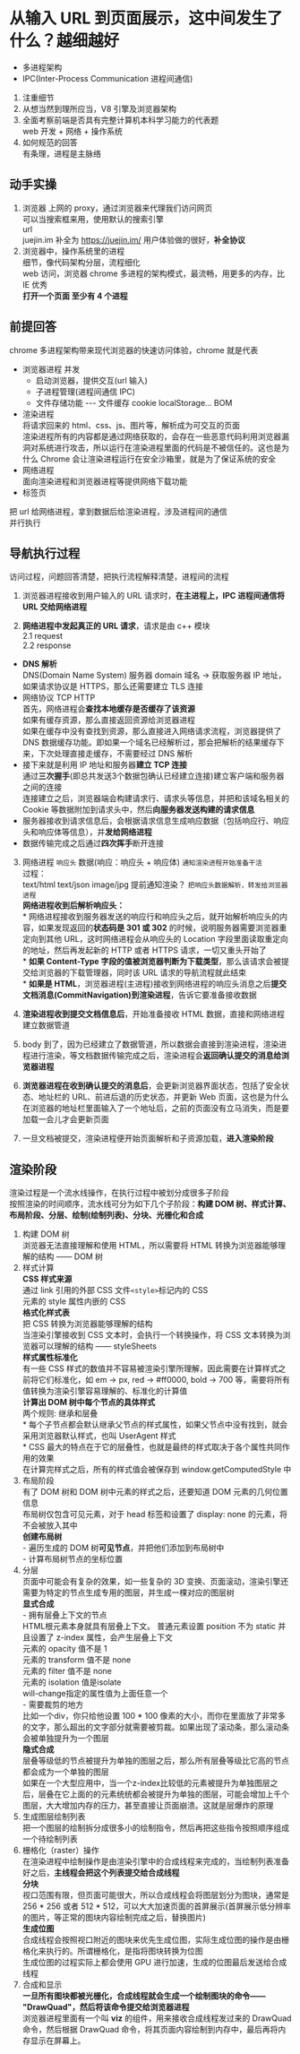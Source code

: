 # 从输入 URL 到页面展示，这中间发生了什么？越细越好  
- 多进程架构  
- IPC(Inter-Process Communication 进程间通信)  

1. 注重细节  
2. 从想当然到理所应当，V8 引擎及浏览器架构  
3. 全面考察前端是否具有完整计算机本科学习能力的代表题  
  web 开发 + 网络 + 操作系统  
4. 如何规范的回答  
  有条理，进程是主脉络  

## 动手实操  
1. 浏览器 上网的 proxy，通过浏览器来代理我们访问网页  
  可以当搜索框来用，使用默认的搜索引擎  
  url  
  juejin.im 补全为 https://juejin.im/ 用户体验做的很好，**补全协议**  
2. 浏览器中，操作系统里的进程  
  细节，像代码架构分层，流程细化  
  web 访问，浏览器 chrome 多进程的架构模式，最流畅，用更多的内存，比 IE 优秀  
  **打开一个页面 至少有 4 个进程**  
  <!-- 主进程 --- 管家，chrome 浏览器进程  
  子进程：  
    + GPU 进程 --- 渲染进程，GPU 加速 --- 3D 渲染，css transform3d  
    + NetWork Service  
    + 标签页   -->
## 前提回答
chrome 多进程架构带来现代浏览器的快速访问体验，chrome 就是代表  
  - 浏览器进程 并发  
    + 启动浏览器，提供交互(url 输入)  
    + 子进程管理(进程间通信 IPC)  
    + 文件存储功能 --- 文件缓存 cookie localStorage... BOM  
  - 渲染进程  
    将请求回来的 html、css、js、图片等，解析成为可交互的页面  
    渲染进程所有的内容都是通过网络获取的，会存在一些恶意代码利用浏览器漏洞对系统进行攻击，所以运行在渲染进程里面的代码是不被信任的。这也是为什么 Chrome 会让渲染进程运行在安全沙箱里，就是为了保证系统的安全  
  - 网络进程  
    面向渲染进程和浏览器进程等提供网络下载功能  
  - 标签页  
  
  把 url 给网络进程，拿到数据后给渲染进程，涉及进程间的通信  
  并行执行  
## 导航执行过程  
  访问过程，问题回答清楚，把执行流程解释清楚，进程间的流程  
  1. 浏览器进程接收到用户输入的 URL 请求时，**在主进程上，IPC 进程间通信将 URL 交给网络进程**  

  2. **网络进程中发起真正的 URL 请求**，请求是由 c++ 模块  
    2.1 request  
    2.2 response  
  - **DNS 解析**  
    DNS(Domain Name System) 服务器 domain 域名 -> 获取服务器 IP 地址，如果请求协议是 HTTPS，那么还需要建立 TLS 连接  
  - 网络协议 TCP HTTP  
    首先，网络进程会**查找本地缓存是否缓存了该资源**  
    如果有缓存资源，那么直接返回资源给浏览器进程  
    如果在缓存中没有查找到资源，那么直接进入网络请求流程，浏览器提供了 DNS 数据缓存功能。即如果一个域名已经解析过，那会把解析的结果缓存下来，下次处理直接走缓存，不需要经过 DNS 解析  
  - 接下来就是利用 IP 地址和服务器**建立 TCP 连接**  
    通过**三次握手**(即总共发送3个数据包确认已经建立连接)建立客户端和服务器之间的连接  
    连接建立之后，浏览器端会构建请求行、请求头等信息，并把和该域名相关的 Cookie 等数据附加到请求头中，然后**向服务器发送构建的请求信息**  
  - 服务器接收到请求信息后，会根据请求信息生成响应数据（包括响应行、响应头和响应体等信息），并**发给网络进程**  
  - 数据传输完成之后通过**四次挥手**断开连接  

  3. 网络进程 `响应头` 数据(响应：响应头 + 响应体) `通知渲染进程开始准备干活`  
    过程：  
      text/html text/json image/jpg  提前通知渲染？ `把响应头数据解析，转发给浏览器进程`  
    **网络进程收到后解析响应头：**  
    * 网络进程接收到服务器发送的响应行和响应头之后，就开始解析响应头的内容，如果发现返回的**状态码是 301 或 302** 的时候，说明服务器需要浏览器重定向到其他 URL，这时网络进程会从响应头的 Location 字段里面读取重定向的地址，然后再发起新的 HTTP 或者 HTTPS 请求，一切又重头开始了  
    * **如果 Content-Type 字段的值被浏览器判断为下载类型**，那么该请求会被提交给浏览器的下载管理器，同时该 URL 请求的导航流程就此结束  
    * **如果是 HTML**，浏览器进程(主进程)接收到网络进程的响应头消息之后**提交文档消息(CommitNavigation)到渲染进程**，告诉它要准备接收数据  

  4. **渲染进程收到提交文档信息后**，开始准备接收 HTML 数据，直接和网络进程建立数据管道  

  5. body 到了，因为已经建立了数据管道，所以数据会直接到渲染进程，渲染进程进行渲染，等文档数据传输完成之后，渲染进程会**返回确认提交的消息给浏览器进程**  

  6. **浏览器进程在收到确认提交的消息后**，会更新浏览器界面状态，包括了安全状态、地址栏的 URL、前进后退的历史状态，并更新 Web 页面，这也是为什么在浏览器的地址栏里面输入了一个地址后，之前的页面没有立马消失，而是要加载一会儿才会更新页面  
  <!-- **如果是从原来的URL来到新的页面**，比如 target = self 的情况，移除之前的页面(比如豆瓣)，页面的重绘和重排，**提交确定文档消息**给浏览器进程，告诉主进程要移除原来的文档并进行更新进程中页面状态   -->
  7. 一旦文档被提交，渲染进程便开始页面解析和子资源加载，**进入渲染阶段**  

## 渲染阶段  
  渲染过程是一个流水线操作，在执行过程中被划分成很多子阶段  
  按照渲染的时间顺序，流水线可分为如下几个子阶段：**构建 DOM 树、样式计算、布局阶段、分层、绘制(绘制列表)、分块、光栅化和合成**  
  1. 构建 DOM 树  
    浏览器无法直接理解和使用 HTML，所以需要将 HTML 转换为浏览器能够理解的结构 —— DOM 树  
  2. 样式计算  
    **CSS 样式来源**  
    通过 link 引用的外部 
    CSS 文件`<style>`标记内的 CSS  
    元素的 style 属性内嵌的 CSS  
    **格式化样式表**  
    把 CSS 转换为浏览器能够理解的结构  
    当渲染引擎接收到 CSS 文本时，会执行一个转换操作，将 CSS 文本转换为浏览器可以理解的结构 —— styleSheets  
    **样式属性标准化**  
    有一些 CSS 样式的数值并不容易被渲染引擎所理解，因此需要在计算样式之前将它们标准化，如 em -> px, red -> #ff0000, bold -> 700 等，需要将所有值转换为渲染引擎容易理解的、标准化的计算值  
    **计算出 DOM 树中每个节点的具体样式**  
    两个规则: 继承和层叠  
    * 每个子节点都会默认继承父节点的样式属性，如果父节点中没有找到，就会采用浏览器默认样式，也叫 UserAgent 样式  
    * CSS 最大的特点在于它的层叠性，也就是最终的样式取决于各个属性共同作用的效果  
    在计算完样式之后，所有的样式值会被保存到 window.getComputedStyle 中  
  3. 布局阶段  
    有了 DOM 树和 DOM 树中元素的样式之后，还要知道 DOM 元素的几何位置信息  
    布局树仅包含可见元素，对于 head 标签和设置了 display: none 的元素，将不会被放入其中  
    **创建布局树**  
    - 遍历生成的 DOM 树**可见节点**，并把他们添加到布局树中  
    - 计算布局树节点的坐标位置  
  4. 分层  
    页面中可能会有复杂的效果，如一些复杂的 3D 变换、页面滚动，渲染引擎还需要为特定的节点生成专用的图层，并生成一棵对应的图层树  
    **显式合成**  
    - 拥有层叠上下文的节点  
      HTML根元素本身就具有层叠上下文。
      普通元素设置 position 不为 static 并且设置了 z-index 属性，会产生层叠上下文  
      元素的 opacity 值不是 1  
      元素的 transform 值不是 none  
      元素的 filter 值不是 none  
      元素的 isolation 值是isolate  
      will-change指定的属性值为上面任意一个  
    - 需要裁剪的地方  
      比如一个div，你只给他设置 100 * 100 像素的大小，而你在里面放了非常多的文字，那么超出的文字部分就需要被剪裁。如果出现了滚动条，那么滚动条会被单独提升为一个图层  
    **隐式合成**  
    层叠等级低的节点被提升为单独的图层之后，那么所有层叠等级比它高的节点都会成为一个单独的图层  
    如果在一个大型应用中，当一个z-index比较低的元素被提升为单独图层之后，层叠在它上面的的元素统统都会被提升为单独的图层，可能会增加上千个图层，大大增加内存的压力，甚至直接让页面崩溃。这就是层爆炸的原理  
  5. 生成图层绘制列表  
    把一个图层的绘制拆分成很多小的绘制指令，然后再把这些指令按照顺序组成一个待绘制列表  
  6. 栅格化（raster）操作  
    在渲染进程中绘制操作是由渲染引擎中的合成线程来完成的，当绘制列表准备好之后，**主线程会把这个列表提交给合成线程**  
    **分块**  
    视口范围有限，但页面可能很大，所以合成线程会将图层划分为图块，通常是 256 * 256 或者 512 * 512，可以大大加速页面的首屏展示(首屏展示低分辨率的图片，等正常的图块内容绘制完成之后，替换图片)  
    **生成位图**  
    合成线程会按照视口附近的图块来优先生成位图，实际生成位图的操作是由栅格化来执行的。所谓栅格化，是指将图块转换为位图  
    生成位图的过程实际上都会使用 GPU 进行加速，生成的位图最后发送给合成线程  
  7. 合成和显示  
    **一旦所有图块都被光栅化，合成线程就会生成一个绘制图块的命令—— "DrawQuad"，然后将该命令提交给浏览器进程**  
    浏览器进程里面有一个叫 **viz** 的组件，用来接收合成线程发过来的 DrawQuad 命令，然后根据 DrawQuad 命令，将其页面内容绘制到内存中，最后再将内存显示在屏幕上。